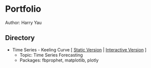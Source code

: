 # Portfolio
Author: Harry Yau

## Directory

- Time Series - Keeling Curve [ <a href="https://github.com/vrif/portfolio/blob/master/Notebooks/Time%20Series%20-%20Keeling%20Curve.ipynb">Static Version</a> |
<a href="https://nbviewer.jupyter.org/github/vrif/portfolio/blob/master/Notebooks/Time%20Series%20-%20Keeling%20Curve.ipynb?flush_cache=true">Interactive Version</a> ]
  - Topic: Time Series Forecasting
  - Packages: fbprophet, matplotlib, plotly
